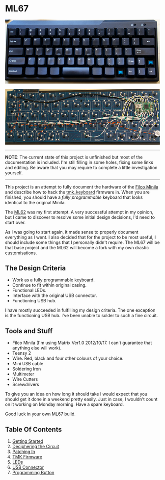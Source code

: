 # ML67

![Hacking The Filco Minila](./images/reassembled.png)

![With TMK Firmware](./images/columns.png)


---

**NOTE**: The current state of this project is unfinished but most of the documentation is included. I'm still filling in some holes, fixing some links and editing. Be aware that you may require to complete a little investigation yourself.

---

This project is an attempt to fully document the hardware of the [Filco Minila](https://www.diatec.co.jp/en/det.php?prod_c=1320) and describe how to hack the [tmk_keyboard](https://github.com/tmk/tmk_keyboard) firmware in. When you are finished, you should have a *fully programmable* keyboard that looks identical to the original Minila.

The [ML62](https://github.com/jonhiggs/ml62) was my first attempt. A very successful attempt in my opinion, but I came to discover to resolve some initial design decisions, I'd need to start over.

As I was going to start again, it made sense to properly document everything as I went. I also decided that for the project to be most useful, I should include some things that I personally didn't require. The ML67 will be that base project and the ML62 will become a fork with my own drastic customisations.


## The Design Criteria

- Work as a fully programmable keyboard.
- Continue to fit within original casing.
- Functional LEDs.
- Interface with the original USB connector.
- Functioning USB hub.

I have mostly succeeded in fulfilling my design criteria. The one exception is the functioning USB hub. I've been unable to solder to such a fine circuit.


## Tools and Stuff

- Filco Minila (I'm using Matrix Ver1.0 2012/10/17. I can't guarantee that anything else will work).
- Teensy 2
- Wire. Red, black and four other colours of your choice.
- Mini USB cable
- Soldering Iron
- Multimeter
- Wire Cutters
- Screwdrivers

To give you an idea on how long it should take I would expect that you should get it done in a weekend pretty easily. Just in case, I wouldn't count on it working on Monday morning. Have a spare keyboard.

Good luck in your own ML67 build.


## Table Of Contents

1. [Getting Started](./doc/01-getting_started.md)
2. [Deciphering the Circuit](./doc/02-circuit.md)
3. [Patching In](./doc/03-patching.md)
4. [TMK Firmware](./doc/04-tmk.md)
5. [LEDs](./doc/05-leds.md)
6. [USB Connector](./doc/06-usb_connector.md)
7. [Programming Button](./doc/07-programming_button.md)
